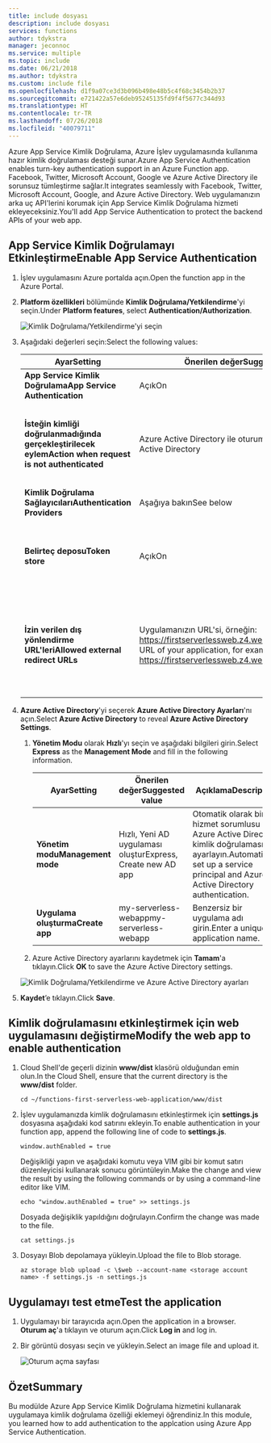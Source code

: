 ```yaml
---
title: include dosyası
description: include dosyası
services: functions
author: tdykstra
manager: jeconnoc
ms.service: multiple
ms.topic: include
ms.date: 06/21/2018
ms.author: tdykstra
ms.custom: include file
ms.openlocfilehash: d1f9a07ce3d3b096b498e48b5c4f68c3454b2b37
ms.sourcegitcommit: e721422a57e6deb95245135fd9f4f5677c344d93
ms.translationtype: HT
ms.contentlocale: tr-TR
ms.lasthandoff: 07/26/2018
ms.locfileid: "40079711"
---
```

<span data-ttu-id="d3fc0-103">Azure App Service Kimlik Doğrulama, Azure İşlev uygulamasında kullanıma hazır kimlik doğrulaması desteği sunar.</span><span class="sxs-lookup"><span data-stu-id="d3fc0-103">Azure App Service Authentication enables turn-key authentication support in an Azure Function app.</span></span> <span data-ttu-id="d3fc0-104">Facebook, Twitter, Microsoft Account, Google ve Azure Active Directory ile sorunsuz tümleştirme sağlar.</span><span class="sxs-lookup"><span data-stu-id="d3fc0-104">It integrates seamlessly with Facebook, Twitter, Microsoft Account, Google, and Azure Active Directory.</span></span> <span data-ttu-id="d3fc0-105">Web uygulamanızın arka uç API'lerini korumak için App Service Kimlik Doğrulama hizmeti ekleyeceksiniz.</span><span class="sxs-lookup"><span data-stu-id="d3fc0-105">You'll add App Service Authentication to protect the backend APIs of your web app.</span></span>

## <a name="enable-app-service-authentication"></a><span data-ttu-id="d3fc0-106">App Service Kimlik Doğrulamayı Etkinleştirme</span><span class="sxs-lookup"><span data-stu-id="d3fc0-106">Enable App Service Authentication</span></span>

1. <span data-ttu-id="d3fc0-107">İşlev uygulamasını Azure portalda açın.</span><span class="sxs-lookup"><span data-stu-id="d3fc0-107">Open the function app in the Azure Portal.</span></span>

1. <span data-ttu-id="d3fc0-108">**Platform özellikleri** bölümünde **Kimlik Doğrulama/Yetkilendirme**'yi seçin.</span><span class="sxs-lookup"><span data-stu-id="d3fc0-108">Under **Platform features**, select **Authentication/Authorization**.</span></span>

    ![Kimlik Doğrulama/Yetkilendirme'yi seçin](media/functions-first-serverless-web-app/6-authorization.jpg)

1. <span data-ttu-id="d3fc0-110">Aşağıdaki değerleri seçin:</span><span class="sxs-lookup"><span data-stu-id="d3fc0-110">Select the following values:</span></span>
    
    | <span data-ttu-id="d3fc0-111">Ayar</span><span class="sxs-lookup"><span data-stu-id="d3fc0-111">Setting</span></span>      |  <span data-ttu-id="d3fc0-112">Önerilen değer</span><span class="sxs-lookup"><span data-stu-id="d3fc0-112">Suggested value</span></span>   | <span data-ttu-id="d3fc0-113">Açıklama</span><span class="sxs-lookup"><span data-stu-id="d3fc0-113">Description</span></span>                                        |
    | --- | --- | ---|
    | <span data-ttu-id="d3fc0-114">**App Service Kimlik Doğrulama**</span><span class="sxs-lookup"><span data-stu-id="d3fc0-114">**App Service Authentication**</span></span> | <span data-ttu-id="d3fc0-115">Açık</span><span class="sxs-lookup"><span data-stu-id="d3fc0-115">On</span></span> | <span data-ttu-id="d3fc0-116">Kimlik doğrulamayı etkinleştirin.</span><span class="sxs-lookup"><span data-stu-id="d3fc0-116">Enable authentication.</span></span> |
    | <span data-ttu-id="d3fc0-117">**İsteğin kimliği doğrulanmadığında gerçekleştirilecek eylem**</span><span class="sxs-lookup"><span data-stu-id="d3fc0-117">**Action when request is not authenticated**</span></span> | <span data-ttu-id="d3fc0-118">Azure Active Directory ile oturum açma</span><span class="sxs-lookup"><span data-stu-id="d3fc0-118">Log in with Azure Active Directory</span></span> | <span data-ttu-id="d3fc0-119">Yapılandırılan kimlik doğrulama yöntemlerinden (aşağıda) birini seçin.</span><span class="sxs-lookup"><span data-stu-id="d3fc0-119">Select a configured authentication method (below).</span></span> |
    | <span data-ttu-id="d3fc0-120">**Kimlik Doğrulama Sağlayıcıları**</span><span class="sxs-lookup"><span data-stu-id="d3fc0-120">**Authentication Providers**</span></span> | <span data-ttu-id="d3fc0-121">Aşağıya bakın</span><span class="sxs-lookup"><span data-stu-id="d3fc0-121">See below</span></span> | <span data-ttu-id="d3fc0-122">Aşağıya bakın</span><span class="sxs-lookup"><span data-stu-id="d3fc0-122">See below</span></span> |
    | <span data-ttu-id="d3fc0-123">**Belirteç deposu**</span><span class="sxs-lookup"><span data-stu-id="d3fc0-123">**Token store**</span></span> | <span data-ttu-id="d3fc0-124">Açık</span><span class="sxs-lookup"><span data-stu-id="d3fc0-124">On</span></span> | <span data-ttu-id="d3fc0-125">App Service'in belirteçleri depolamasını ve yönetmesini sağlar.</span><span class="sxs-lookup"><span data-stu-id="d3fc0-125">Allow App Service to store and manage tokens.</span></span> |
    | <span data-ttu-id="d3fc0-126">**İzin verilen dış yönlendirme URL'leri**</span><span class="sxs-lookup"><span data-stu-id="d3fc0-126">**Allowed external redirect URLs**</span></span> | <span data-ttu-id="d3fc0-127">Uygulamanızın URL'si, örneğin: https://firstserverlessweb.z4.web.core.windows.net/</span><span class="sxs-lookup"><span data-stu-id="d3fc0-127">The URL of your application, for example: https://firstserverlessweb.z4.web.core.windows.net/</span></span> | <span data-ttu-id="d3fc0-128">Kullanıcının kimliği doğrulandıktan sonra App Service'in yönlendirme için kullanabileceğin URL'ler.</span><span class="sxs-lookup"><span data-stu-id="d3fc0-128">URL(s) that App Service is allowed to redirect to after a user is authenticated.</span></span> |

1. <span data-ttu-id="d3fc0-129">**Azure Active Directory**'yi seçerek **Azure Active Directory Ayarları**'nı açın.</span><span class="sxs-lookup"><span data-stu-id="d3fc0-129">Select **Azure Active Directory** to reveal **Azure Active Directory Settings**.</span></span>

    1. <span data-ttu-id="d3fc0-130">**Yönetim Modu** olarak **Hızlı**'yı seçin ve aşağıdaki bilgileri girin.</span><span class="sxs-lookup"><span data-stu-id="d3fc0-130">Select **Express** as the **Management Mode** and fill in the following information.</span></span>
    
        | <span data-ttu-id="d3fc0-131">Ayar</span><span class="sxs-lookup"><span data-stu-id="d3fc0-131">Setting</span></span>      |  <span data-ttu-id="d3fc0-132">Önerilen değer</span><span class="sxs-lookup"><span data-stu-id="d3fc0-132">Suggested value</span></span>   | <span data-ttu-id="d3fc0-133">Açıklama</span><span class="sxs-lookup"><span data-stu-id="d3fc0-133">Description</span></span>                                        |
        | --- | --- | ---|
        | <span data-ttu-id="d3fc0-134">**Yönetim modu**</span><span class="sxs-lookup"><span data-stu-id="d3fc0-134">**Management mode**</span></span> | <span data-ttu-id="d3fc0-135">Hızlı, Yeni AD uygulaması oluştur</span><span class="sxs-lookup"><span data-stu-id="d3fc0-135">Express, Create new AD app</span></span> | <span data-ttu-id="d3fc0-136">Otomatik olarak bir hizmet sorumlusu ve Azure Active Directory kimlik doğrulaması ayarlayın.</span><span class="sxs-lookup"><span data-stu-id="d3fc0-136">Automatically set up a service principal and Azure Active Directory authentication.</span></span> |
        | <span data-ttu-id="d3fc0-137">**Uygulama oluşturma**</span><span class="sxs-lookup"><span data-stu-id="d3fc0-137">**Create app**</span></span> | <span data-ttu-id="d3fc0-138">my-serverless-webapp</span><span class="sxs-lookup"><span data-stu-id="d3fc0-138">my-serverless-webapp</span></span> | <span data-ttu-id="d3fc0-139">Benzersiz bir uygulama adı girin.</span><span class="sxs-lookup"><span data-stu-id="d3fc0-139">Enter a unique application name.</span></span> |
    
    1. <span data-ttu-id="d3fc0-140">Azure Active Directory ayarlarını kaydetmek için **Tamam**'a tıklayın.</span><span class="sxs-lookup"><span data-stu-id="d3fc0-140">Click **OK** to save the Azure Active Directory settings.</span></span>

    ![Kimlik Doğrulama/Yetkilendirme ve Azure Active Directory ayarları](media/functions-first-serverless-web-app/6-create-aad.png)

1. <span data-ttu-id="d3fc0-142">**Kaydet**’e tıklayın.</span><span class="sxs-lookup"><span data-stu-id="d3fc0-142">Click **Save**.</span></span>


## <a name="modify-the-web-app-to-enable-authentication"></a><span data-ttu-id="d3fc0-143">Kimlik doğrulamasını etkinleştirmek için web uygulamasını değiştirme</span><span class="sxs-lookup"><span data-stu-id="d3fc0-143">Modify the web app to enable authentication</span></span>

1. <span data-ttu-id="d3fc0-144">Cloud Shell'de geçerli dizinin **www/dist** klasörü olduğundan emin olun.</span><span class="sxs-lookup"><span data-stu-id="d3fc0-144">In the Cloud Shell, ensure that the current directory is the **www/dist** folder.</span></span>

    ```azurecli
    cd ~/functions-first-serverless-web-application/www/dist
    ```

1. <span data-ttu-id="d3fc0-145">İşlev uygulamanızda kimlik doğrulamasını etkinleştirmek için **settings.js** dosyasına aşağıdaki kod satırını ekleyin.</span><span class="sxs-lookup"><span data-stu-id="d3fc0-145">To enable authentication in your function app, append the following line of code to **settings.js**.</span></span>

    `window.authEnabled = true`

    <span data-ttu-id="d3fc0-146">Değişikliği yapın ve aşağıdaki komutu veya VIM gibi bir komut satırı düzenleyicisi kullanarak sonucu görüntüleyin.</span><span class="sxs-lookup"><span data-stu-id="d3fc0-146">Make the change and view the result by using the following commands or by using a command-line editor like VIM.</span></span>

    ```azurecli
    echo "window.authEnabled = true" >> settings.js
    ```

    <span data-ttu-id="d3fc0-147">Dosyada değişiklik yapıldığını doğrulayın.</span><span class="sxs-lookup"><span data-stu-id="d3fc0-147">Confirm the change was made to the file.</span></span>

    ```azurecli
    cat settings.js
    ```

1. <span data-ttu-id="d3fc0-148">Dosyayı Blob depolamaya yükleyin.</span><span class="sxs-lookup"><span data-stu-id="d3fc0-148">Upload the file to Blob storage.</span></span>

    ```azurecli
    az storage blob upload -c \$web --account-name <storage account name> -f settings.js -n settings.js
    ```


## <a name="test-the-application"></a><span data-ttu-id="d3fc0-149">Uygulamayı test etme</span><span class="sxs-lookup"><span data-stu-id="d3fc0-149">Test the application</span></span>

1. <span data-ttu-id="d3fc0-150">Uygulamayı bir tarayıcıda açın.</span><span class="sxs-lookup"><span data-stu-id="d3fc0-150">Open the application in a browser.</span></span> <span data-ttu-id="d3fc0-151">**Oturum aç**'a tıklayın ve oturum açın.</span><span class="sxs-lookup"><span data-stu-id="d3fc0-151">Click **Log in** and log in.</span></span>

1. <span data-ttu-id="d3fc0-152">Bir görüntü dosyası seçin ve yükleyin.</span><span class="sxs-lookup"><span data-stu-id="d3fc0-152">Select an image file and upload it.</span></span>

    ![Oturum açma sayfası](media/functions-first-serverless-web-app/6-aad-auth.png)
    

## <a name="summary"></a><span data-ttu-id="d3fc0-154">Özet</span><span class="sxs-lookup"><span data-stu-id="d3fc0-154">Summary</span></span>

<span data-ttu-id="d3fc0-155">Bu modülde Azure App Service Kimlik Doğrulama hizmetini kullanarak uygulamaya kimlik doğrulama özelliği eklemeyi öğrendiniz.</span><span class="sxs-lookup"><span data-stu-id="d3fc0-155">In this module, you learned how to add authentication to the applcation using Azure App Service Authentication.</span></span>

